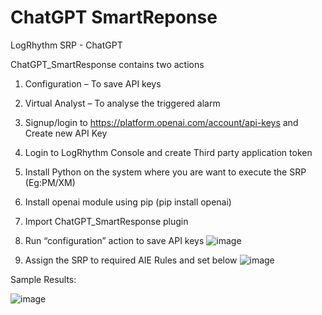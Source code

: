 # ChatGPT SmartReponse
LogRhythm SRP - ChatGPT


ChatGPT_SmartResponse contains two actions
1.	Configuration – To save API keys
2.	Virtual Analyst – To analyse the triggered alarm

1.	Signup/login to https://platform.openai.com/account/api-keys and Create new API Key
2.	Login to LogRhythm Console and create Third party application token
3.	Install Python on the system where you are want to execute the SRP (Eg:PM/XM)
4.	Install openai module using pip (pip install openai)
5.	Import ChatGPT_SmartResponse plugin
6.	Run “configuration” action to save API keys
 ![image](https://user-images.githubusercontent.com/79724838/221572633-f1fa18e9-77c4-440d-a977-67a290dd2866.png)


7.	Assign the SRP to required AIE Rules and set below
 ![image](https://user-images.githubusercontent.com/79724838/221572674-90be9fd5-2f75-402d-9c09-b9fb5dac04bc.png)


Sample Results:
 
 ![image](https://user-images.githubusercontent.com/79724838/221572819-f32b4589-bce4-417d-a402-1f096274e8fa.png)

 
 
 
 
 

 
 
 
